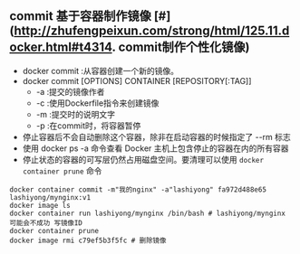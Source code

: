 ## commit 基于容器制作镜像 [#](http://zhufengpeixun.com/strong/html/125.11.docker.html#t4314. commit制作个性化镜像)

- docker commit :从容器创建一个新的镜像。
- docker commit [OPTIONS] CONTAINER [REPOSITORY[:TAG]]
  - -a :提交的镜像作者
  - -c :使用Dockerfile指令来创建镜像
  - -m :提交时的说明文字
  - -p :在commit时，将容器暂停
- 停止容器后不会自动删除这个容器，除非在启动容器的时候指定了 --rm 标志
- 使用 docker ps -a 命令查看 Docker 主机上包含停止的容器在内的所有容器
- 停止状态的容器的可写层仍然占用磁盘空间。要清理可以使用 `docker container prune` 命令

```shell
docker container commit -m"我的nginx" -a"lashiyong" fa972d488e65 lashiyong/mynginx:v1
docker image ls
docker container run lashiyong/mynginx /bin/bash # lashiyong/mynginx 可能会不成功 写镜像ID
docker container prune 
docker image rmi c79ef5b3f5fc # 删除镜像
```

